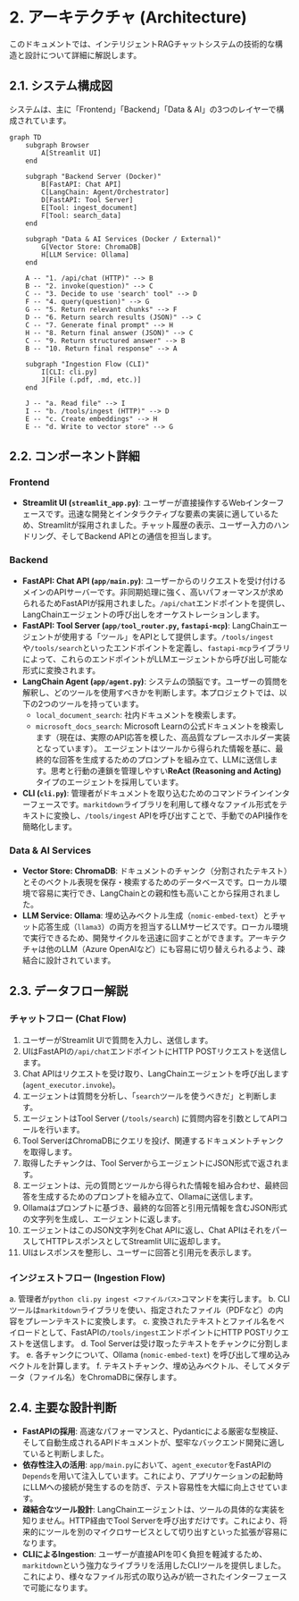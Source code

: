 # 2. アーキテクチャ (Architecture)

このドキュメントでは、インテリジェントRAGチャットシステムの技術的な構造と設計について詳細に解説します。

## 2.1. システム構成図

システムは、主に「Frontend」「Backend」「Data & AI」の3つのレイヤーで構成されています。

```mermaid
graph TD
    subgraph Browser
        A[Streamlit UI]
    end

    subgraph "Backend Server (Docker)"
        B[FastAPI: Chat API]
        C[LangChain: Agent/Orchestrator]
        D[FastAPI: Tool Server]
        E[Tool: ingest_document]
        F[Tool: search_data]
    end

    subgraph "Data & AI Services (Docker / External)"
        G[Vector Store: ChromaDB]
        H[LLM Service: Ollama]
    end

    A -- "1. /api/chat (HTTP)" --> B
    B -- "2. invoke(question)" --> C
    C -- "3. Decide to use 'search' tool" --> D
    F -- "4. query(question)" --> G
    G -- "5. Return relevant chunks" --> F
    D -- "6. Return search results (JSON)" --> C
    C -- "7. Generate final prompt" --> H
    H -- "8. Return final answer (JSON)" --> C
    C -- "9. Return structured answer" --> B
    B -- "10. Return final response" --> A

    subgraph "Ingestion Flow (CLI)"
        I[CLI: cli.py]
        J[File (.pdf, .md, etc.)]
    end

    J -- "a. Read file" --> I
    I -- "b. /tools/ingest (HTTP)" --> D
    E -- "c. Create embeddings" --> H
    E -- "d. Write to vector store" --> G

```

## 2.2. コンポーネント詳細

### Frontend
-   **Streamlit UI (`streamlit_app.py`)**: ユーザーが直接操作するWebインターフェースです。迅速な開発とインタラクティブな要素の実装に適しているため、Streamlitが採用されました。チャット履歴の表示、ユーザー入力のハンドリング、そしてBackend APIとの通信を担当します。

### Backend
-   **FastAPI: Chat API (`app/main.py`)**: ユーザーからのリクエストを受け付けるメインのAPIサーバーです。非同期処理に強く、高いパフォーマンスが求められるためFastAPIが採用されました。`/api/chat`エンドポイントを提供し、LangChainエージェントの呼び出しをオーケストレーションします。
-   **FastAPI: Tool Server (`app/tool_router.py`, `fastapi-mcp`)**: LangChainエージェントが使用する「ツール」をAPIとして提供します。`/tools/ingest`や`/tools/search`といったエンドポイントを定義し、`fastapi-mcp`ライブラリによって、これらのエンドポイントがLLMエージェントから呼び出し可能な形式に変換されます。
-   **LangChain Agent (`app/agent.py`)**: システムの頭脳です。ユーザーの質問を解釈し、どのツールを使用すべきかを判断します。本プロジェクトでは、以下の2つのツールを持っています。
    -   `local_document_search`: 社内ドキュメントを検索します。
    -   `microsoft_docs_search`: Microsoft Learnの公式ドキュメントを検索します（現在は、実際のAPI応答を模した、高品質なプレースホルダー実装となっています）。
    エージェントはツールから得られた情報を基に、最終的な回答を生成するためのプロンプトを組み立て、LLMに送信します。思考と行動の連鎖を管理しやすい**ReAct (Reasoning and Acting)** タイプのエージェントを採用しています。
-   **CLI (`cli.py`)**: 管理者がドキュメントを取り込むためのコマンドラインインターフェースです。`markitdown`ライブラリを利用して様々なファイル形式をテキストに変換し、`/tools/ingest` APIを呼び出すことで、手動でのAPI操作を簡略化します。

### Data & AI Services
-   **Vector Store: ChromaDB**: ドキュメントのチャンク（分割されたテキスト）とそのベクトル表現を保存・検索するためのデータベースです。ローカル環境で容易に実行でき、LangChainとの親和性も高いことから採用されました。
-   **LLM Service: Ollama**: 埋め込みベクトル生成（`nomic-embed-text`）とチャット応答生成（`llama3`）の両方を担当するLLMサービスです。ローカル環境で実行できるため、開発サイクルを迅速に回すことができます。アーキテクチャは他のLLM（Azure OpenAIなど）にも容易に切り替えられるよう、疎結合に設計されています。

## 2.3. データフロー解説

### チャットフロー (Chat Flow)
1.  ユーザーがStreamlit UIで質問を入力し、送信します。
2.  UIはFastAPIの`/api/chat`エンドポイントにHTTP POSTリクエストを送信します。
3.  Chat APIはリクエストを受け取り、LangChainエージェントを呼び出します (`agent_executor.invoke`)。
4.  エージェントは質問を分析し、「`search`ツールを使うべきだ」と判断します。
5.  エージェントはTool Server (`/tools/search`) に質問内容を引数としてAPIコールを行います。
6.  Tool ServerはChromaDBにクエリを投げ、関連するドキュメントチャンクを取得します。
7.  取得したチャンクは、Tool ServerからエージェントにJSON形式で返されます。
8.  エージェントは、元の質問とツールから得られた情報を組み合わせ、最終回答を生成するためのプロンプトを組み立て、Ollamaに送信します。
9.  Ollamaはプロンプトに基づき、最終的な回答と引用元情報を含むJSON形式の文字列を生成し、エージェントに返します。
10. エージェントはこのJSON文字列をChat APIに返し、Chat APIはそれをパースしてHTTPレスポンスとしてStreamlit UIに返却します。
11. UIはレスポンスを整形し、ユーザーに回答と引用元を表示します。

### インジェストフロー (Ingestion Flow)
a.  管理者が`python cli.py ingest <ファイルパス>`コマンドを実行します。
b.  CLIツールは`markitdown`ライブラリを使い、指定されたファイル（PDFなど）の内容をプレーンテキストに変換します。
c.  変換されたテキストとファイル名をペイロードとして、FastAPIの`/tools/ingest`エンドポイントにHTTP POSTリクエストを送信します。
d.  Tool Serverは受け取ったテキストをチャンクに分割します。
e.  各チャンクについて、Ollama (`nomic-embed-text`) を呼び出して埋め込みベクトルを計算します。
f.  テキストチャンク、埋め込みベクトル、そしてメタデータ（ファイル名）をChromaDBに保存します。

## 2.4. 主要な設計判断

-   **FastAPIの採用**: 高速なパフォーマンスと、Pydanticによる厳密な型検証、そして自動生成されるAPIドキュメントが、堅牢なバックエンド開発に適していると判断しました。
-   **依存性注入の活用**: `app/main.py`において、`agent_executor`をFastAPIの`Depends`を用いて注入しています。これにより、アプリケーションの起動時にLLMへの接続が発生するのを防ぎ、テスト容易性を大幅に向上させています。
-   **疎結合なツール設計**: LangChainエージェントは、ツールの具体的な実装を知りません。HTTP経由でTool Serverを呼び出すだけです。これにより、将来的にツールを別のマイクロサービスとして切り出すといった拡張が容易になります。
-   **CLIによるIngestion**: ユーザーが直接APIを叩く負担を軽減するため、`markitdown`という強力なライブラリを活用したCLIツールを提供しました。これにより、様々なファイル形式の取り込みが統一されたインターフェースで可能になります。
